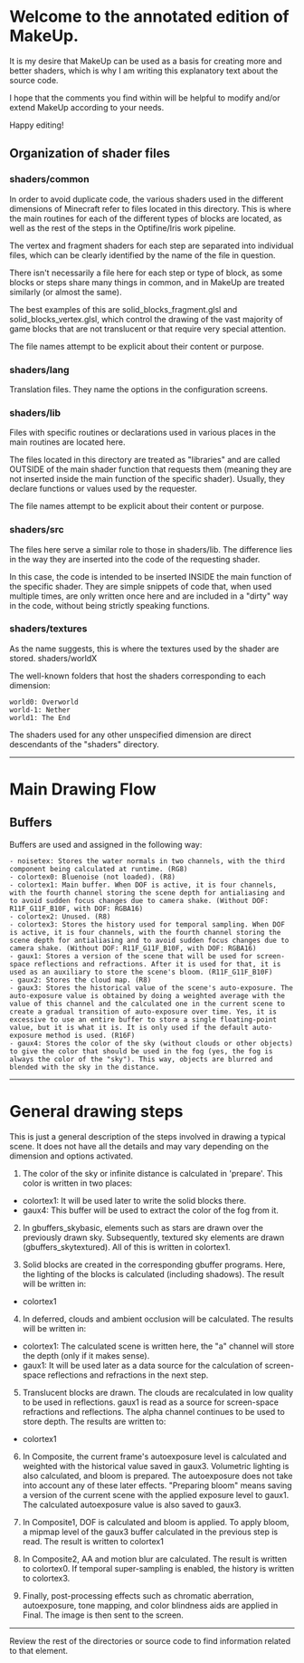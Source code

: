 # Welcome to the annotated edition of MakeUp.

It is my desire that MakeUp can be used as a basis for creating more and better shaders, which is why I am writing this explanatory text about the source code.

I hope that the comments you find within will be helpful to modify and/or extend MakeUp according to your needs.

Happy editing!

## Organization of shader files

### shaders/common

In order to avoid duplicate code, the various shaders used in the different dimensions of Minecraft refer to files located in this directory. This is where the main routines for each of the different types of blocks are located, as well as the rest of the steps in the Optifine/Iris work pipeline.

The vertex and fragment shaders for each step are separated into individual files, which can be clearly identified by the name of the file in question.

There isn't necessarily a file here for each step or type of block, as some blocks or steps share many things in common, and in MakeUp are treated similarly (or almost the same).

The best examples of this are solid_blocks_fragment.glsl and solid_blocks_vertex.glsl, which control the drawing of the vast majority of game blocks that are not translucent or that require very special attention.

The file names attempt to be explicit about their content or purpose.

### shaders/lang

Translation files. They name the options in the configuration screens.

### shaders/lib

Files with specific routines or declarations used in various places in the main routines are located here.

The files located in this directory are treated as "libraries" and are called OUTSIDE of the main shader function that requests them (meaning they are not inserted inside the main function of the specific shader). Usually, they declare functions or values used by the requester.

The file names attempt to be explicit about their content or purpose.

### shaders/src

The files here serve a similar role to those in shaders/lib. The difference lies in the way they are inserted into the code of the requesting shader.

In this case, the code is intended to be inserted INSIDE the main function of the specific shader. They are simple snippets of code that, when used multiple times, are only written once here and are included in a "dirty" way in the code, without being strictly speaking functions.

### shaders/textures

As the name suggests, this is where the textures used by the shader are stored.
shaders/worldX

The well-known folders that host the shaders corresponding to each dimension:

    world0: Overworld
    world-1: Nether
    world1: The End

The shaders used for any other unspecified dimension are direct descendants of the "shaders" directory.

-----

# Main Drawing Flow

## Buffers

Buffers are used and assigned in the following way:

    - noisetex: Stores the water normals in two channels, with the third component being calculated at runtime. (RG8)
    - colortex0: Bluenoise (not loaded). (R8)
    - colortex1: Main buffer. When DOF is active, it is four channels, with the fourth channel storing the scene depth for antialiasing and to avoid sudden focus changes due to camera shake. (Without DOF: R11F_G11F_B10F, with DOF: RGBA16)
    - colortex2: Unused. (R8)
    - colortex3: Stores the history used for temporal sampling. When DOF is active, it is four channels, with the fourth channel storing the scene depth for antialiasing and to avoid sudden focus changes due to camera shake. (Without DOF: R11F_G11F_B10F, with DOF: RGBA16)
    - gaux1: Stores a version of the scene that will be used for screen-space reflections and refractions. After it is used for that, it is used as an auxiliary to store the scene's bloom. (R11F_G11F_B10F)
    - gaux2: Stores the cloud map. (R8)
    - gaux3: Stores the historical value of the scene's auto-exposure. The auto-exposure value is obtained by doing a weighted average with the value of this channel and the calculated one in the current scene to create a gradual transition of auto-exposure over time. Yes, it is excessive to use an entire buffer to store a single floating-point value, but it is what it is. It is only used if the default auto-exposure method is used. (R16F)
    - gaux4: Stores the color of the sky (without clouds or other objects) to give the color that should be used in the fog (yes, the fog is always the color of the "sky"). This way, objects are blurred and blended with the sky in the distance.

-----

# General drawing steps

This is just a general description of the steps involved in drawing a typical scene. It does not have all the details and may vary depending on the dimension and options activated.

1. The color of the sky or infinite distance is calculated in 'prepare'. This color is written in two places:
 - colortex1: It will be used later to write the solid blocks there.
 - gaux4: This buffer will be used to extract the color of the fog from it.

2. In gbuffers_skybasic, elements such as stars are drawn over the previously drawn sky. Subsequently, textured sky elements are drawn (gbuffers_skytextured). All of this is written in colortex1.

3. Solid blocks are created in the corresponding gbuffer programs. Here, the lighting of the blocks is calculated (including shadows).
The result will be written in:
 - colortex1

4. In deferred, clouds and ambient occlusion will be calculated. The results will be written in:
 - colortex1: The calculated scene is written here, the "a" channel will store the depth (only if it makes sense).
 - gaux1: It will be used later as a data source for the calculation of screen-space reflections and refractions in the next step.

5. Translucent blocks are drawn. The clouds are recalculated in low quality to be used in reflections. gaux1 is read as a source for screen-space refractions and reflections. The alpha channel continues to be used to store depth. The results are written to:
 - colortex1

6. In Composite, the current frame's autoexposure level is calculated and weighted with the historical value saved in gaux3. Volumetric lighting is also calculated, and bloom is prepared. The autoexposure does not take into account any of these later effects.
"Preparing bloom" means saving a version of the current scene with the applied exposure level to gaux1.
The calculated autoexposure value is also saved to gaux3.

7. In Composite1, DOF is calculated and bloom is applied. To apply bloom, a mipmap level of the gaux3 buffer calculated in the previous step is read. The result is written to colortex1

8. In Composite2, AA and motion blur are calculated. The result is written to colortex0. If temporal super-sampling is enabled, the history is written to colortex3.

9. Finally, post-processing effects such as chromatic aberration, autoexposure, tone mapping, and color blindness aids are applied in Final.
The image is then sent to the screen.

-----

Review the rest of the directories or source code to find information related to that element.